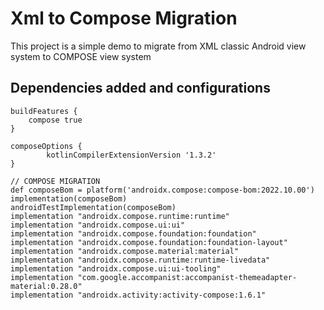 #  Xml to Compose Migration

This project is a simple demo to migrate from XML classic Android view system to COMPOSE view system

## Dependencies added and configurations

```
buildFeatures {
    compose true
}
```

```
composeOptions {
        kotlinCompilerExtensionVersion '1.3.2'
}
```

```
// COMPOSE MIGRATION
def composeBom = platform('androidx.compose:compose-bom:2022.10.00')
implementation(composeBom)
androidTestImplementation(composeBom)
implementation "androidx.compose.runtime:runtime"
implementation "androidx.compose.ui:ui"
implementation "androidx.compose.foundation:foundation"
implementation "androidx.compose.foundation:foundation-layout"
implementation "androidx.compose.material:material"
implementation "androidx.compose.runtime:runtime-livedata"
implementation "androidx.compose.ui:ui-tooling"
implementation "com.google.accompanist:accompanist-themeadapter-material:0.28.0"
implementation "androidx.activity:activity-compose:1.6.1"
```
